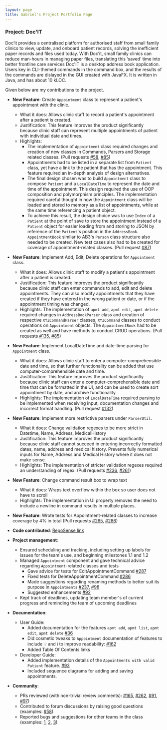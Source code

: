 ```yaml
---
layout: page
title: Gabriel's Project Portfolio Page
---
```


### Project: Doc'IT

Doc’it provides a centralised platform for authorised staff from small family clinics to view, update, and onboard
patient records, solving the inefficient paper records and files used today. With Doc’it, small family clinics can
reduce man-hours in managing paper files, translating this ‘saved’ time into better frontline care services
Doc'IT is a desktop address book application. Users key in CLI-themed commands in the command box, and the results of the commands are dislayed in the GUI created with JavaFX. It is written in Java, and has about 10 kLOC. 

Given below are my contributions to the project.

* **New Feature**: Create `Appointment` class to represent a patient's appointment with the clinic.
  * What it does: Allows clinic staff to record a patient's appointment after a patient is created.
  * Justification: This feature improves the product significantly because clinic staff can represent multiple appointments of patient with individual date and times.
  * Highlights: 
    * The implementation of `Appointment` class required changes and creation of new classes in Commands, Parsers and Storage related classes. (Pull requests [\#58](https://github.com/AY2122S1-CS2103-W14-1/tp/pull/58), [\#85](https://github.com/AY2122S1-CS2103-W14-1/tp/pull/85))
    * Appointments had to be listed in a separate list from `Patient` class, yet have a link to the patient that has the appointment. This feature required an in-depth analysis of design alternatives. 
    * The final design chosen was to build `Appointment` class to compose `Patient` and a `LocalDateTime` to represent the date and time of the appointment. This design required the use of OOP composition and polymorphism principles. The implementation required careful thought in how the `Appointment` class will be loaded and stored to memory as a list of appointments, while at the same time referencing a patient object. 
    * To achieve this result, the design choice was to use `Index` of a `Patient` at the point of save to store the appointment instead of a `Patient` object for easier loading from and storing to JSON by reference of the `Patient`'s position in the `AddressBook`. `AppointmentBook` similar to AB3's `Person` class structure also needed to be created. New test cases also had to be created for coverage of appointment-related classes. (Pull request [\#87](https://github.com/AY2122S1-CS2103-W14-1/tp/pull/87))

* **New Feature**: Implement Add, Edit, Delete operations for `Appointment` class.
  * What it does: Allows clinic staff to modify a patient's appointment after a patient is created.
  * Justification: This feature improves the product significantly because clinic staff can enter commands to add, edit and delete appointments. They can also modify appointments that they have created if they have entered in the wrong patient or date, or if the appointment timing was changed.
  * Highlights: The implementation of `apmt add`, `apmt edit`, `apmt delete` required changes in `AddressBookParser` class and creation of respective `XYZCommandParser` classes, `XYZCommand` classes to conduct operations on `Appointment` objects. The `AppointmentBook` had to be created as well and have methods to conduct CRUD operations. (Pull requests [\#135](https://github.com/AY2122S1-CS2103-W14-1/tp/pull/135), [\#85](https://github.com/AY2122S1-CS2103-W14-1/tp/pull/85))

* **New Feature**: Implement LocalDateTime and date-time parsing for `Appointment` class.
  * What it does: Allows clinic staff to enter a computer-comprehensible date and time, so that further functionality can be added that use computer-comprehensible date and time.
  * Justification: This feature improves the product significantly because clinic staff can enter a computer-comprehensible date and time that can be formatted in the UI, and can be used to create sort appointment by date, and archive functionality.
  * Highlights: The implementation of `LocalDateTime` required parsing to be implemented when receiving input, documentation changes and incorrect format handling. (Pull request [\#132](https://github.com/AY2122S1-CS2103-W14-1/tp/pull/132))

* **New Feature**: Implement more restrictive parsers under `ParserUtil`.
  * What it does: Change validation regexes to be more strict in Datetime, Name, Address, MedicalHistory
  * Justification: This feature improves the product significantly because clinic staff cannot succeed in entering incorrectly formatted dates, name, address and medical history. Prevents fully numerical inputs for Name, Address and Medical History where it does not make sense.
  * Highlights: The implementation of stricter validation regexes required an understanding of regex. (Pull requests [\#236](https://github.com/AY2122S1-CS2103-W14-1/tp/pull/236), [\#261](https://github.com/AY2122S1-CS2103-W14-1/tp/pull/261))

* **New Feature**: Change command result box to wrap text 
  * What it does: Wraps text overflow within the box so user does not have to scroll
  * Highlights: The implementation in UI property removes the need to include a newline in command results in multiple places.

* **New Feature**: Wrote tests for Appointment-related classes to increase coverage by 4% in total (Pull requests [\#265](https://github.com/AY2122S1-CS2103-W14-1/tp/pull/265), [\#286](https://github.com/AY2122S1-CS2103-W14-1/tp/pull/286))

* **Code contributed**: [RepoSense link](https://nus-cs2103-ay2122s1.github.io/tp-dashboard/#breakdown=true&search=gycgabriel)

* **Project management**:
  * Ensured scheduling and tracking, including setting up labels for issues for the team's use, and beginning milestones 1.1 and 1.2
  * Managed `Appointment` component and gave technical advice regarding `Appointment`-related classes and tests
    * Gave advice for tests for EditAppointmentCommand [\#287](https://github.com/AY2122S1-CS2103-W14-1/tp/pull/287)
    * Fixed tests for DeleteAppointmentCommand [\#286](https://github.com/AY2122S1-CS2103-W14-1/tp/pull/286)
    * Made suggestions regarding renaming methods to better suit its purpose in `Appointments` [\#237](https://github.com/AY2122S1-CS2103-W14-1/tp/issues/237), [\#98](https://github.com/AY2122S1-CS2103-W14-1/tp/issues/98)
    * Suggested enhancements [\#92](https://github.com/AY2122S1-CS2103-W14-1/tp/issues/92)
  * Kept track of deadlines, updating team member's of current progress and reminding the team of upcoming deadlines

* **Documentation**:
  * User Guide:
    * Added documentation for the features `apmt add`, `apmt list`, `apmt edit`, `apmt delete` [\#36](https://github.com/AY2122S1-CS2103-W14-1/tp/pull/36/)
    * Did cosmetic tweaks to `Appointment` documentation of features to include 💡 and ℹ️  to improve readability: [\#162](https://github.com/AY2122S1-CS2103-W14-1/tp/pull/162)
    * Added Table Of Contents links
  * Developer Guide:
    * Added implementation details of the `Appointments with valid Patient` feature. [\#93](https://github.com/AY2122S1-CS2103-W14-1/tp/pull/93)
    * Included sequence diagrams for adding and saving appointments. 

* **Community**:
  * PRs reviewed (with non-trivial review comments): [\#165](https://github.com/AY2122S1-CS2103-W14-1/tp/pull/165), [\#262](https://github.com/AY2122S1-CS2103-W14-1/tp/pull/262), [\#91](https://github.com/AY2122S1-CS2103-W14-1/tp/pull/91), [\#97](https://github.com/AY2122S1-CS2103-W14-1/tp/pull/97))
  * Contributed to forum discussions by raising good questions (examples: [\#58](https://github.com/nus-cs2103-AY2122S1/forum/issues/58))
  * Reported bugs and suggestions for other teams in the class (examples: [1](https://github.com/gycgabriel/ped/issues/8), [2](https://github.com/gycgabriel/ped/issues/1), [3](https://github.com/gycgabriel/ped/issues/6))

